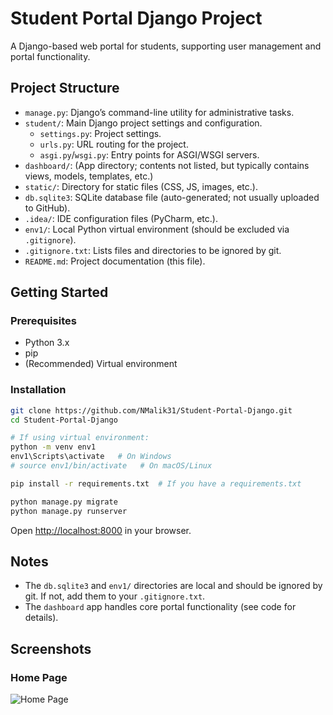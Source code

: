 # Student Portal Django Project

A Django-based web portal for students, supporting user management and portal functionality.

## Project Structure

- `manage.py`: Django’s command-line utility for administrative tasks.
- `student/`: Main Django project settings and configuration.
  - `settings.py`: Project settings.
  - `urls.py`: URL routing for the project.
  - `asgi.py`/`wsgi.py`: Entry points for ASGI/WSGI servers.
- `dashboard/`: (App directory; contents not listed, but typically contains views, models, templates, etc.)
- `static/`: Directory for static files (CSS, JS, images, etc.).
- `db.sqlite3`: SQLite database file (auto-generated; not usually uploaded to GitHub).
- `.idea/`: IDE configuration files (PyCharm, etc.).
- `env1/`: Local Python virtual environment (should be excluded via `.gitignore`).
- `.gitignore.txt`: Lists files and directories to be ignored by git.
- `README.md`: Project documentation (this file).

## Getting Started

### Prerequisites

- Python 3.x
- pip
- (Recommended) Virtual environment

### Installation

```bash
git clone https://github.com/NMalik31/Student-Portal-Django.git
cd Student-Portal-Django

# If using virtual environment:
python -m venv env1
env1\Scripts\activate   # On Windows
# source env1/bin/activate   # On macOS/Linux

pip install -r requirements.txt  # If you have a requirements.txt

python manage.py migrate
python manage.py runserver
```

Open [http://localhost:8000](http://localhost:8000) in your browser.

## Notes

- The `db.sqlite3` and `env1/` directories are local and should be ignored by git. If not, add them to your `.gitignore.txt`.
- The `dashboard` app handles core portal functionality (see code for details).

## Screenshots

### Home Page
![Home Page](screenshots/screenshot(8).png)
